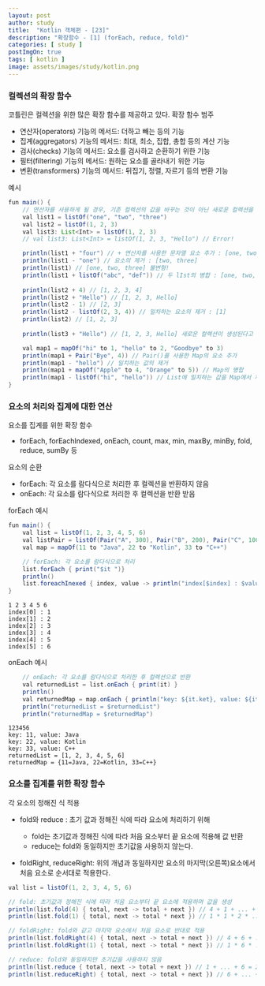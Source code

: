 ```yaml
---
layout: post
author: study
title:  "Kotlin 객체편 - [23]"
description: "확장함수 - [1] (forEach, reduce, fold)"
categories: [ study ]
postImgOn: true
tags: [ kotlin ]
image: assets/images/study/kotlin.png
---
```


### 컬렉션의 확장 함수
코틀린은 컬렉션을 위한 많은 확장 함수를 제공하고 있다.
확장 함수 범주
- 연산자(operators) 기능의 메서드: 더하고 빼는 등의 기능
- 집계(aggregators) 기능의 메서드: 최대, 최소, 집합, 총합 등의 계산 기능
- 검사(checks) 기능의 메서드: 요소를 검사하고 순환하기 위한 기능
- 필터(filtering) 기능의 메서드: 원하는 요소를 골라내기 위한 기능
- 변환(transformers) 기능의 메서드: 뒤집기, 정렬, 자르기 등의 변환 기능


예시
```java
fun main() {
    // 연산자를 사용하게 될 경우, 기존 컬렉션의 값을 바꾸는 것이 아닌 새로운 컬렉션을 만드는 것임을 기억하자!
    val list1 = listOf("one", "two", "three")
    val list2 = listOf(1, 2, 3)
    val list3: List<Int> = listOf(1, 2, 3)
    // val list3: List<Int> = listOf(1, 2, 3, "Hello") // Error!

    println(list1 + "four") // + 연산자를 사용한 문자열 요소 추가 : [one, two, three, four]
    println(list1 - "one") // 요소의 제거 : [two, three]
    println(list1) // [one, two, three] 불변형!
    println(list1 + listOf("abc", "def")) // 두 lIst의 병합 : [one, two, three, abc, def]
    
    println(list2 + 4) // [1, 2, 3, 4]
    println(list2 + "Hello") // [1, 2, 3, Hello] 
    println(list2 - 1) // [2, 3]
    println(list2 - listOf(2, 3, 4)) // 일차하는 요소의 제거 : [1]
    println(list2) // [1, 2, 3]
    
    println(list3 + "Hello") // [1, 2, 3, Hello] 새로운 컬렉션이 생성된다고 할수 있기 때문에 가능하다.

    val map1 = mapOf("hi" to 1, "hello" to 2, "Goodbye" to 3)
    println(map1 + Pair("Bye", 4)) // Pair()를 사용한 Map의 요소 추가
    println(map1 - "hello") // 일치하는 값의 제거
    println(map1 + mapOf("Apple" to 4, "Orange" to 5)) // Map의 병합
    println(map1 - listOf("hi", "hello")) // List에 일치하는 값을 Map에서 제거
}
```


### 요소의 처리와 집계에 대한 연산
요소를 집계를 위한 확장 함수
- forEach, forEachIndexed, onEach, count, max, min, maxBy, minBy, fold, reduce, sumBy 등

요소의 순환
- forEach: 각 요소를 람다식으로 처리한 후 컬렉션을 반환하지 않음
- onEach: 각 요소를 람다식으로 처리한 후 컬렉션을 반환 받음

forEach 예시
```java
fun main() {
    val list = listOf(1, 2, 3, 4, 5, 6)
    val listPair = listOf(Pair("A", 300), Pair("B", 200), Pair("C", 100))
    val map = mapOf(11 to "Java", 22 to "Kotlin", 33 to "C++")

    // forEach: 각 요소를 람다식으로 처리
    list.forEach { print("$it ")}
    println()
    list.foreachInexed { index, value -> println("index[$index] : $value") } // 인덱스 포함
}
```
```
1 2 3 4 5 6
index[0] : 1 
index[1] : 2
index[2] : 3
index[3] : 4
index[4] : 5
index[5] : 6
```

onEach 예시
```java
    // onEach: 각 요소를 람다식으로 처리한 후 컬렉션으로 반환
    val returnedList = list.onEach { print(it) }
    println()
    val returnedMap = map.onEach { println("key: ${it.ket}, value: ${it.value}") }
    println("returnedList = $returnedList")
    println("returnedMap = $returnedMap")
```
```
123456
key: 11, value: Java
key: 22, value: Kotlin
key: 33, value: C++
returnedList = [1, 2, 3, 4, 5, 6]
returnedMap = {11=Java, 22=Kotlin, 33=C++}
```


### 요소를 집계를 위한 확장 함수
각 요소의 정해진 식 적용
- fold와 reduce : 초기 값과 정해진 식에 따라 요소에 처리하기 위해 
    - fold는 초기값과 정해진 식에 따라 처음 요소부터 끝 요소에 적용해 값 반환
    - reduce는 fold와 동일하지만 초기값을 사용하지 않는다.

- foldRight, reduceRight: 위의 개념과 동일하지만 요소의 마지막(오른쪽)요소에서 처음 요소로 순서대로 적용한다.



```java
val list = listOf(1, 2, 3, 4, 5, 6)

// fold: 초기값과 정해진 식에 따라 처음 요소부터 끝 요소에 적용하며 값을 생성
println(list.fold(4) { total, next -> total + next }) // 4 + 1 + ... + 6 = 25
println(list.fold(1) { total, next -> total * next }) // 1 * 1 * 2 * ... * 6 = 720

// foldRight: fold와 같고 마지막 요소에서 처음 요소로 반대로 적용
println(list.foldRight(4) { total, next -> total + next }) // 4 + 6 + ... + 1 = 25
println(list.foldRight(1) { total, next -> total * next }) // 1 * 6 * ... * 1 = 720

// reduce: fold와 동일하지만 초기값을 사용하지 않음
println(list.reduce { total, next -> total + next }) // 1 + ... + 6 = 21
println(list.reduceRight) { total, next -> total + next }) // 6 + ... + 1 = 21
```